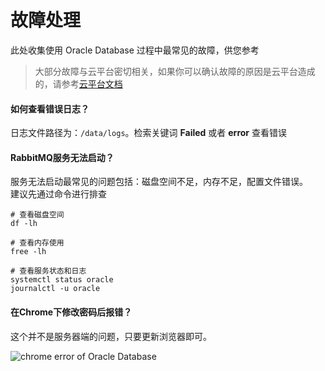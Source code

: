 # 故障处理

此处收集使用 Oracle Database 过程中最常见的故障，供您参考

> 大部分故障与云平台密切相关，如果你可以确认故障的原因是云平台造成的，请参考[云平台文档](https://support.websoft9.com/docs/faq/zh/tech-instance.html)

#### 如何查看错误日志？

日志文件路径为：`/data/logs`。检索关键词 **Failed** 或者 **error** 查看错误

#### RabbitMQ服务无法启动？

服务无法启动最常见的问题包括：磁盘空间不足，内存不足，配置文件错误。  
建议先通过命令进行排查  

```shell
# 查看磁盘空间
df -lh

# 查看内存使用
free -lh

# 查看服务状态和日志
systemctl status oracle
journalctl -u oracle
```

#### 在Chrome下修改密码后报错？

这个并不是服务器端的问题，只要更新浏览器即可。

![chrome error of Oracle Database](https://libs.websoft9.com/Websoft9/DocsPicture/zh/oracle/oracle-chromeerror-websoft9.png)

